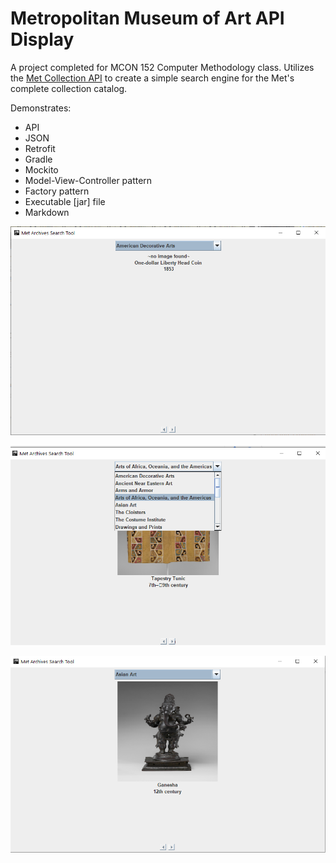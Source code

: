 Metropolitan Museum of Art API Display
=======

A project completed for MCON 152 Computer Methodology class. Utilizes
the [Met Collection API](https://metmuseum.github.io/) to create a simple
search engine for the Met's complete collection catalog.

Demonstrates:
* API
* JSON
* Retrofit
* Gradle
* Mockito
* Model-View-Controller pattern
* Factory pattern
* Executable [jar] file
* Markdown

![screenshot1](screenshots/met1.PNG)

![screenshot2](screenshots/met3.PNG)

![screenshot3](screenshots/met2.PNG)